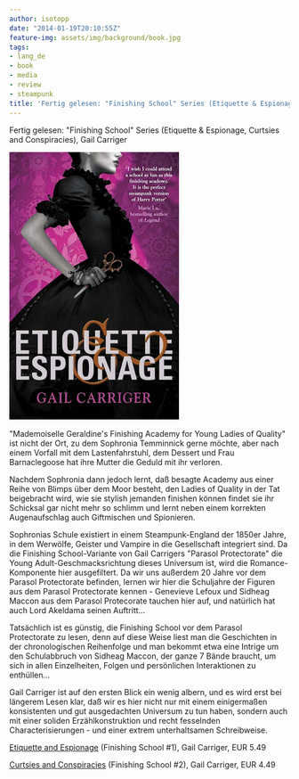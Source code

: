 ```yaml
---
author: isotopp
date: "2014-01-19T20:10:55Z"
feature-img: assets/img/background/book.jpg
tags:
- lang_de
- book
- media
- review
- steampunk
title: 'Fertig gelesen: "Finishing School" Series (Etiquette & Espionage, Curtsies and Conspiracies)'
---
```

Fertig gelesen: "Finishing School" Series (Etiquette & Espionage, Curtsies and Conspiracies), Gail Carriger

[![](/uploads/2014/01/etiquette.png)](https://www.amazon.de/Etiquette-Espionage-Number-Finishing-English-ebook/dp/B0091LLBNO/)

"Mademoiselle Geraldine's Finishing Academy for Young Ladies of Quality" ist nicht der Ort, zu dem Sophronia Temminnick gerne möchte, aber nach einem Vorfall mit dem Lastenfahrstuhl, dem Dessert und Frau Barnaclegoose hat ihre Mutter die Geduld mit ihr verloren.

Nachdem Sophronia dann jedoch lernt, daß besagte Academy aus einer Reihe von Blimps über dem Moor besteht, den Ladies of Quality in der Tat beigebracht wird, wie sie stylish jemanden finishen können findet sie ihr Schicksal gar nicht mehr so schlimm und lernt neben einem korrekten Augenaufschlag auch Giftmischen und Spionieren.

Sophronias Schule existiert in einem Steampunk-England der 1850er Jahre, in dem Werwölfe, Geister und Vampire in die Gesellschaft integriert sind. Da die Finishing School-Variante von Gail Carrigers "Parasol Protectorate" die Young Adult-Geschmacksrichtung dieses Universum ist, wird die Romance-Komponente hier ausgefiltert. Da wir uns außerdem 20 Jahre vor dem Parasol Protectorate befinden, lernen wir hier die Schuljahre der Figuren aus dem Parasol Protectorate kennen - Genevieve Lefoux und Sidheag Maccon aus dem Parasol Protecorate tauchen hier auf, und natürlich hat auch Lord Akeldama seinen Auftritt...

Tatsächlich ist es günstig, die Finishing School vor dem Parasol Protectorate zu lesen, denn auf diese Weise liest man die Geschichten in der chronologischen Reihenfolge und man bekommt etwa eine Intrige um den Schulabbruch von Sidheag Maccon, der ganze 7 Bände braucht, um sich in allen Einzelheiten, Folgen und persönlichen Interaktionen zu enthüllen...

Gail Carriger ist auf den ersten Blick ein wenig albern, und es wird erst bei längerem Lesen klar, daß wir es hier nicht nur mit einem einigermaßen konsistenten und gut ausgedachten Universum zu tun haben, sondern auch mit einer soliden Erzählkonstruktion und recht fesselnden Characterisierungen - und einer extrem unterhaltsamen Schreibweise.

[Etiquette and Espionage](https://www.amazon.de/Etiquette-Espionage-Number-Finishing-English-ebook/dp/B0091LLBNO/) (Finishing School #1), Gail Carriger, EUR 5.49

[Curtsies and Conspiracies](http://www.amazon.de/Curtsies-Conspiracies-Number-Finishing-School-ebook/dp/B00CTMAC5A) (Finishing School #2), Gail Carriger, EUR 4.49
